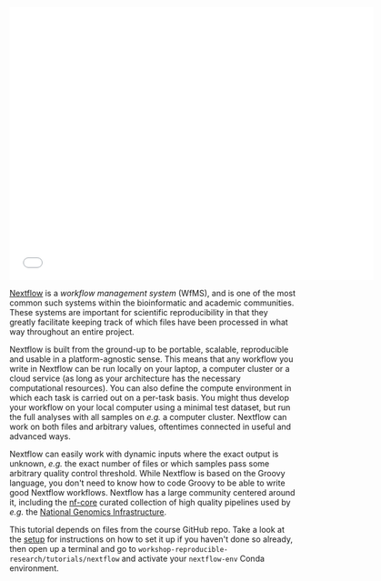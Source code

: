 <iframe id="iframepdf" src="../../../lectures/nextflow/nextflow_2023.pdf" frameborder="0" width="640" height="480" allowfullscreen="true" mozallowfullscreen="true" webkitallowfullscreen="true"></iframe>

[Nextflow](https://www.nextflow.io/) is a *workflow management system* (WfMS),
and is one of the most common such systems within the bioinformatic and
academic communities. These systems are important for scientific
reproducibility in that they greatly facilitate keeping track of which files
have been processed in what way throughout an entire project.

Nextflow is built from the ground-up to be portable, scalable, reproducible and
usable in a platform-agnostic sense. This means that any workflow you write in
Nextflow can be run locally on your laptop, a computer cluster or a cloud
service (as long as your architecture has the necessary computational
resources). You can also define the compute environment in which each task is
carried out on a per-task basis. You might thus develop your workflow on your
local computer using a minimal test dataset, but run the full analyses with all
samples on *e.g.* a computer cluster. Nextflow can work on both files and
arbitrary values, oftentimes connected in useful and advanced ways.

Nextflow can easily work with dynamic inputs where the exact output is unknown,
*e.g.* the exact number of files or which samples pass some arbitrary quality
control threshold. While Nextflow is based on the Groovy language, you don't
need to know how to code Groovy to be able to write good Nextflow workflows.
Nextflow has a large community centered around it, including the
[nf-core](https://nf-co.re/) curated collection of high quality pipelines used
by *e.g.* the [National Genomics Infrastructure](https://ngisweden.scilifelab.se/).

This tutorial depends on files from the course GitHub repo. Take a look at the
[setup](pre-course-setup) for instructions on how to set it up if you haven't
done so already, then open up a terminal and go to `workshop-reproducible-research/tutorials/nextflow`
and activate your `nextflow-env` Conda environment.
